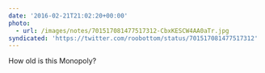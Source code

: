 ```yaml
---
date: '2016-02-21T21:02:20+00:00'
photo:
  - url: /images/notes/701517081477517312-CbxKESCW4AA0aTr.jpg
syndicated: 'https://twitter.com/roobottom/status/701517081477517312'
---
```

How old is this Monopoly? 
